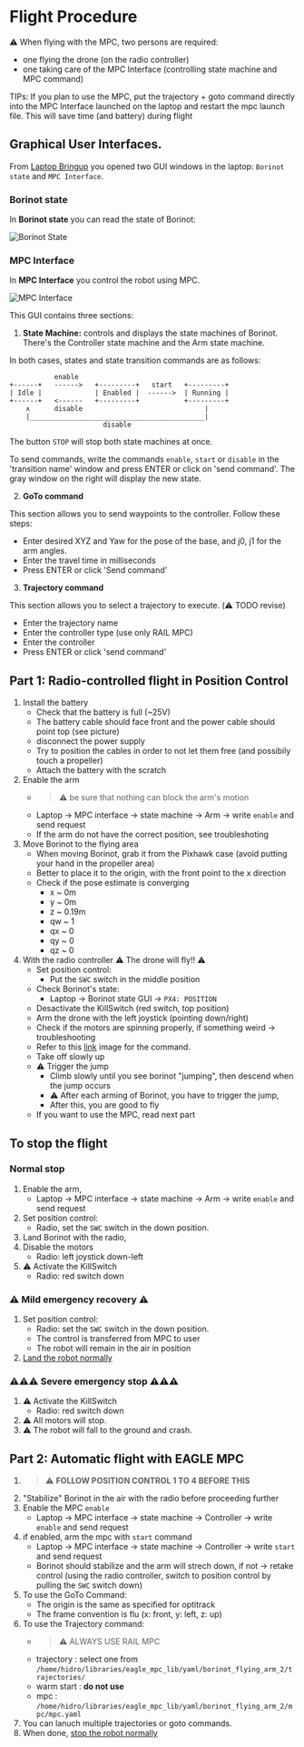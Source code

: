 # Flight Procedure

⚠️ When flying with the MPC, two persons are required:
- one flying the drone (on the radio controller)
- one taking care of the MPC Interface (controlling state machine and MPC command)

TIPs: If you plan to use the MPC, put the trajectory + goto command directly into the MPC Interface launched on the laptop and restart the mpc launch file. This will save time (and battery) during flight

## Graphical User Interfaces.
From [Laptop Bringup](./3_laptop_bringup.md#laptop-bringup) you opened two GUI windows in the laptop: `Borinot state` and `MPC Interface`. 

### Borinot state
In **Borinot state** you can read the state of Borinot:

  ![Borinot State](../media/borinot_state.png)

### MPC Interface
In **MPC Interface** you control the robot using MPC.

  ![MPC Interface](../media/mpc_interface.png)

This GUI contains three sections:

1. **State Machine:** controls and displays the state machines of Borinot. There's the Controller state machine and the Arm state machine.

In both cases, states and state transition commands are as follows:

```
           enable                 
+------+   ------>   +---------+   start   +---------+
| Idle |             | Enabled |  ------>  | Running |
+------+   <------   +---------+           +---------+
    ∧      disable                              |
    |___________________________________________|
                       disable
```

The button `STOP` will stop both state machines at once.

To send commands, write the commands `enable`, `start` or `disable` in the 'transition name' window and press ENTER or click on 'send command'. The gray window on the right will display the new state.

2. **GoTo command**

This section allows you to send waypoints to the controller. Follow these steps:
  - Enter desired XYZ and Yaw for the pose of the base, and j0, j1 for the arm angles.
  - Enter the travel time in milliseconds
  - Press ENTER or click 'Send command'

3. **Trajectory command**

This section allows you to select a trajectory to execute. (⚠️ TODO revise)
  - Enter the trajectory name
  - Enter the controller type (use only RAIL MPC)
  - Enter the controller
  - Press ENTER or click 'send command' 

## Part 1: Radio-controlled flight in Position Control
1. Install the battery
   - Check that the battery is full (~25V)
   - The battery cable should face front and the power cable should point top (see picture)
   - disconnect the power supply
   - Try to position the cables in order to not let them free (and possibily touch a propeller)
   - Attach the battery with the scratch
2. Enable the arm
   - > ⚠️ be sure that nothing can block the arm's motion 
   - Laptop -> MPC interface -> state machine -> Arm -> write `enable` and send request
   - If the arm do not have the correct position, see troubleshoting
3. Move Borinot to the flying area
    - When moving Borinot, grab it from the Pixhawk case (avoid putting your hand in the propeller area)
    - Better to place it to the origin, with the front point to the x direction
    - Check if the pose estimate is converging
      - x ~ 0m
      - y ~ 0m
      - z ~ 0.19m
      - qw ~ 1
      - qx ~ 0
      - qy ~ 0
      - qz ~ 0
4. With the radio controller ⚠️ The drone will fly!! ⚠️ 
    - Set position control:
      - Put the `SWC` switch in the middle position
    - Check Borinot's state:
      - Laptop -> Borinot state GUI -> `PX4: POSITION`
    - Desactivate the KillSwitch (red switch, top position)
    - Arm the drone with the left joystick (pointing down/right)
    - Check if the motors are spinning properly, if something weird -> troubleshooting
    - Refer to this [link](https://docs.px4.io/main/en/flight_modes_mc/position.html) image for the command.
    - Take off slowly up
    - ⚠️ Trigger the jump
      - Climb slowly until you see borinot "jumping", then descend when the jump occurs
      - ⚠️ After each arming of Borinot, you have to trigger the jump,
      - After this, you are good to fly
    - If you want to use the MPC, read next part

## To stop the flight 

### Normal stop
1. Enable the arm,
   - Laptop -> MPC interface -> state machine -> Arm -> write `enable` and send request
2. Set position control: 
   - Radio, set the `SWC` switch in the down position.
3. Land Borinot with the radio,
4. Disable the motors 
   - Radio: left joystick down-left
5. ⚠️ Activate the KillSwitch
   - Radio: red switch down

### ⚠️ Mild emergency recovery ⚠️
1. Set position control: 
   - Radio: set the `SWC` switch in the down position.
   - The control is transferred from MPC to user
   - The robot will remain in the air in position
2. [Land the robot normally](#normal-stop)

### ⚠️⚠️⚠️ Severe emergency stop ⚠️⚠️⚠️
1. ⚠️ Activate the KillSwitch
   - Radio: red switch down
2. ⚠️ All motors will stop.
3. ⚠️ The robot will fall to the ground and crash. 

## Part 2: Automatic flight with EAGLE MPC 
1. > ⚠️ **FOLLOW POSITION CONTROL 1 TO 4 BEFORE THIS**
2. "Stabilize" Borinot in the air with the radio before proceeding further 
3. Enable the MPC `enable`
   - Laptop -> MPC interface -> state machine -> Controller ->  write  `enable` and send request
4. if enabled, arm the mpc with `start` command
   - Laptop -> MPC interface -> state machine -> Controller ->  write  `start` and send request
   - Borinot should stabilize and the arm will strech down, if not -> retake control (using the radio controller, switch to position control by pulling the `SWC` switch down)
5. To use the GoTo Command:
   - The origin is the same as specified for optitrack
   - The frame convention is flu (x: front, y: left, z: up)
6. To use the Trajectory command:
   - > ⚠️ ALWAYS USE RAIL MPC
   - trajectory : select one from `/home/hidro/libraries/eagle_mpc_lib/yaml/borinot_flying_arm_2/trajectories/`
   - warm start : **do not use**
   - mpc : `/home/hidro/libraries/eagle_mpc_lib/yaml/borinot_flying_arm_2/mpc/mpc.yaml`
7. You can lanuch multiple trajectories or goto commands.
8. When done, [stop the robot normally](#normal-stop)
